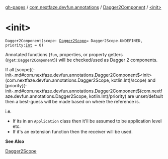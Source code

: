 [gh-pages](../../index.md) / [com.nextfaze.devfun.annotations](../index.md) / [Dagger2Component](index.md) / [&lt;init&gt;](./-init-.md)

# &lt;init&gt;

`Dagger2Component(scope: `[`Dagger2Scope`](../-dagger2-scope/index.md)` = Dagger2Scope.UNDEFINED, priority: `[`Int`](https://kotlinlang.org/api/latest/jvm/stdlib/kotlin/-int/index.html)` = 0)`

Annotated functions (`fun`, properties, or property getters (`@get:Dagger2Component`)) will be checked/used as Dagger 2 components.

If all [scope](-init-.md#com.nextfaze.devfun.annotations.Dagger2Component$<init>(com.nextfaze.devfun.annotations.Dagger2Scope, kotlin.Int)/scope) and [priority](-init-.md#com.nextfaze.devfun.annotations.Dagger2Component$<init>(com.nextfaze.devfun.annotations.Dagger2Scope, kotlin.Int)/priority) are unset/default then a best-guess will be made based on where the reference is.

i.e.

* If its in an `Application` class then it'll be assumed to be application level etc.
* If it's an extension function then the receiver will be used.

**See Also**

[Dagger2Scope](../-dagger2-scope/index.md)

